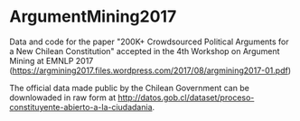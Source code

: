 # ArgumentMining2017
Data and code for the paper "200K+ Crowdsourced Political Arguments for a New Chilean Constitution"
accepted in the 4th Workshop on Argument Mining at EMNLP 2017 (https://argmining2017.files.wordpress.com/2017/08/argmining2017-01.pdf)

The official data made public by the Chilean Government can be downlowaded in raw form at 
http://datos.gob.cl/dataset/proceso-constituyente-abierto-a-la-ciudadania.


